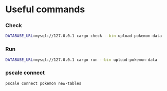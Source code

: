 # Useful commands

### Check

```bash
DATABASE_URL=mysql://127.0.0.1 cargo check --bin upload-pokemon-data
```

### Run

```bash
DATABASE_URL=mysql://127.0.0.1 cargo run --bin upload-pokemon-data
```

### pscale connect

```bash
pscale connect pokemon new-tables
```
